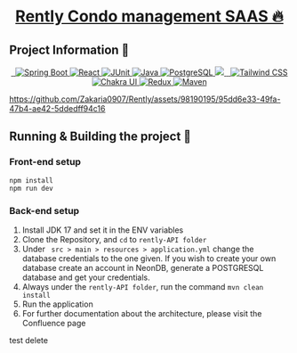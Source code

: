 <p align="center">
  <a href="https://github.com/Zakaria0907/Rently">
    <h1 align="center">Rently Condo management SAAS  🔥</h1>
  </a>
</p>






## Project Information 🚀


<p align="center">
  <a aria-label="Cypress" href="https://www.cypress.io/">
    <img alt="" src="https://img.shields.io/badge/Cypress-17202C?style=for-the-badge&logo=cypress&logoColor=white">
  </a>
    <a aria-label="VSCode" href="https://code.visualstudio.com/">
    <img alt="" src="https://img.shields.io/badge/Visual_Studio_Code-0078D4?style=for-the-badge&logo=visual%20studio%20code&logoColor=white">
  </a>
    </a>
<a aria-label="Spring Boot" href="https://spring.io/projects/spring-boot">
    <img alt="Spring Boot" src="https://img.shields.io/badge/Spring_Boot-6DB33F?style=for-the-badge&logo=spring&logoColor=white">
</a>
<a aria-label="React" href="https://reactjs.org/">
    <img alt="React" src="https://img.shields.io/badge/React-61DAFB?style=for-the-badge&logo=react&logoColor=white">
</a>
<a aria-label="JUnit" href="https://junit.org/junit5/">
    <img alt="JUnit" src="https://img.shields.io/badge/JUnit-25A162?style=for-the-badge&logo=junit5&logoColor=white">
</a>
<a aria-label="Java" href="https://www.oracle.com/java/">
    <img alt="Java" src="https://img.shields.io/badge/Java-007396?style=for-the-badge&logo=java&logoColor=white">
</a>
<a aria-label="PostgreSQL" href="https://www.postgresql.org/">
    <img alt="PostgreSQL" src="https://img.shields.io/badge/PostgreSQL-336791?style=for-the-badge&logo=postgresql&logoColor=white">
</a>

 <a aria-label="Github Actions" href="">
    <img src="https://img.shields.io/badge/GitHub_Actions-2088FF?style=for-the-badge&logo=github-actions&logoColor=white">
  </a>
  <a aria-label="Typescript" href="https://www.typescriptlang.org/">
    <img alt="" src="https://img.shields.io/badge/TypeScript-007ACC?style=for-the-badge&logo=typescript&logoColor=white">
  </a>
      <a aria-label="eslint" href="https://eslint.org/">
    <img alt="" src="https://img.shields.io/badge/eslint-3A33D1?style=for-the-badge&logo=eslint&logoColor=white">
  </a>
<a aria-label="Tailwind CSS" href="https://tailwindcss.com/">
    <img alt="Tailwind CSS" src="https://img.shields.io/badge/Tailwind_CSS-38B2AC?style=for-the-badge&logo=tailwind-css&logoColor=white">
</a>
<a aria-label="Chakra UI" href="https://chakra-ui.com/">
    <img alt="Chakra UI" src="https://img.shields.io/badge/Chakra_UI-319795?style=for-the-badge&logo=chakra-ui&logoColor=white">
</a>
<a aria-label="Redux" href="https://redux.js.org/">
    <img alt="Redux" src="https://img.shields.io/badge/Redux-764ABC?style=for-the-badge&logo=redux&logoColor=white">
</a>
<a aria-label="Maven" href="https://maven.apache.org/">
    <img alt="Maven" src="https://img.shields.io/badge/Maven-C71A36?style=for-the-badge&logo=apache-maven&logoColor=white">
</a>

</p>

https://github.com/Zakaria0907/Rently/assets/98190195/95dd6e33-49fa-47b4-ae42-5ddedff94c16


## Running & Building the project 🔨
### Front-end setup
```
npm install
npm run dev
```
### Back-end setup

1. Install JDK 17 and set it in the ENV variables
2. Clone the Repository, and ```cd``` to ```rently-API folder```
3. Under ``` src > main > resources > application.yml``` change the database credentials to the one given. If you wish to create your own database create an account in NeonDB, generate a POSTGRESQL database and get your credentials.
4. Always under the ```rently-API folder```, run the command ```mvn clean install```
5. Run the application
6. For further documentation about the architecture, please visit the Confluence page


test delete
